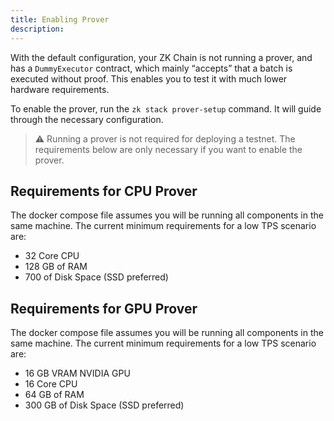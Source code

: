 ```yaml
---
title: Enabling Prover
description:
---
```


With the default configuration, your ZK Chain is not running a prover,
and has a `DummyExecutor` contract, which mainly “accepts” that a batch is executed without proof.
This enables you to test it with much lower hardware requirements.

To enable the prover, run the `zk stack prover-setup` command.
It will guide through the necessary configuration.

> :warning: Running a prover is not required for deploying a testnet. The requirements below are only necessary if you want to enable the prover.

## Requirements for CPU Prover

The docker compose file assumes you will be running all components in the same machine. The current minimum requirements for a low TPS scenario are:

- 32 Core CPU
- 128 GB of RAM
- 700 of Disk Space (SSD preferred)

## Requirements for GPU Prover

The docker compose file assumes you will be running all components in the same machine. The current minimum requirements for a low TPS scenario are:

- 16 GB VRAM NVIDIA GPU
- 16 Core CPU
- 64 GB of RAM
- 300 GB of Disk Space (SSD preferred)
